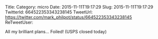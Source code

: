 Title: 
Category: micro
Date: 2015-11-11T19:17:29
Slug: 2015-11-11T19:17:29
TwitterId: 664522353343238145
TweetUrl: https://twitter.com/mark_philpot/status/664522353343238145
ReTweetUser: 

All my brilliant plans... Foiled! (USPS closed today)